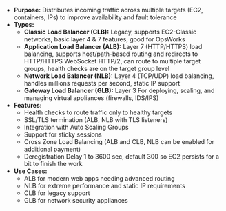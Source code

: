 - **Purpose:** Distributes incoming traffic across multiple targets (EC2, containers, IPs) to improve availability and fault tolerance
- **Types:**
	- **Classic Load Balancer (CLB):** Legacy, supports EC2-Classic networks, basic layer 4 & 7 features, good for OpsWorks
	- **Application Load Balancer (ALB):** Layer 7 (HTTP/HTTPS) load balancing, supports host/path-based routing and redirects to HTTP/HTTPS WebSocket HTTP/2, can route to multiple target groups, health checks are on the target group level
	- **Network Load Balancer (NLB):** Layer 4 (TCP/UDP) load balancing, handles millions requests per second, static IP support
	- **Gateway Load Balancer (GLB):** Layer 3 For deploying, scaling, and managing virtual appliances (firewalls, IDS/IPS)
- **Features:**
	- Health checks to route traffic only to healthy targets
	- SSL/TLS termination (ALB, NLB with TLS listeners)
	- Integration with Auto Scaling Groups
	- Support for sticky sessions
	- Cross Zone Load Balancing (ALB and CLB, NLB can be enabled for additional payment)
	- Deregistration Delay 1 to 3600 sec, default 300 so EC2 persists for a bit to finish the work
- **Use Cases:**
	- ALB for modern web apps needing advanced routing
	 - NLB for extreme performance and static IP requirements
	 - CLB for legacy support
	 - GLB for network security appliances